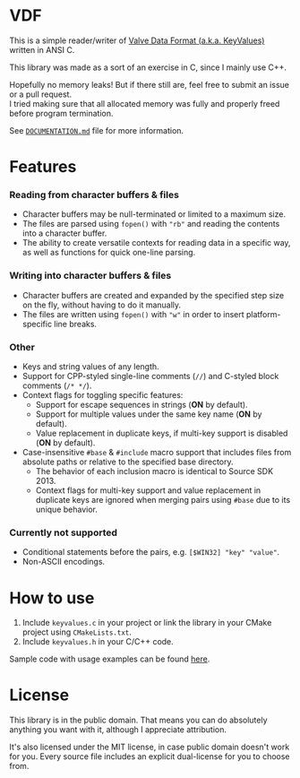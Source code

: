 # VDF

This is a simple reader/writer of [Valve Data Format (a.k.a. KeyValues)](https://developer.valvesoftware.com/wiki/KeyValues) written in ANSI C.

This library was made as a sort of an exercise in C, since I mainly use C++.

Hopefully no memory leaks! But if there still are, feel free to submit an issue or a pull request.  
I tried making sure that all allocated memory was fully and properly freed before program termination.

See [`DOCUMENTATION.md`](DOCUMENTATION.md) file for more information.

# Features

### Reading from character buffers & files
- Character buffers may be null-terminated or limited to a maximum size.
- The files are parsed using `fopen()` with `"rb"` and reading the contents into a character buffer.
- The ability to create versatile contexts for reading data in a specific way, as well as functions for quick one-line parsing.

### Writing into character buffers & files
- Character buffers are created and expanded by the specified step size on the fly, without having to do it manually.
- The files are written using `fopen()` with `"w"` in order to insert platform-specific line breaks.

### Other
- Keys and string values of any length.
- Support for CPP-styled single-line comments (`//`) and C-styled block comments (`/* */`).
- Context flags for toggling specific features:
  - Support for escape sequences in strings (**ON** by default).
  - Support for multiple values under the same key name (**ON** by default).
  - Value replacement in duplicate keys, if multi-key support is disabled (**ON** by default).
- Case-insensitive `#base` & `#include` macro support that includes files from absolute paths or relative to the specified base directory.
  - The behavior of each inclusion macro is identical to Source SDK 2013.
  - Context flags for multi-key support and value replacement in duplicate keys are ignored when merging pairs using `#base` due to its unique behavior.

### Currently not supported
- Conditional statements before the pairs, e.g. `[$WIN32] "key" "value"`.
- Non-ASCII encodings.

# How to use

1. Include `keyvalues.c` in your project or link the library in your CMake project using `CMakeLists.txt`.
2. Include `keyvalues.h` in your C/C++ code.

Sample code with usage examples can be found [here](samples).

# License

This library is in the public domain. That means you can do absolutely anything you want with it, although I appreciate attribution.

It's also licensed under the MIT license, in case public domain doesn't work for you. Every source file includes an explicit dual-license for you to choose from.

